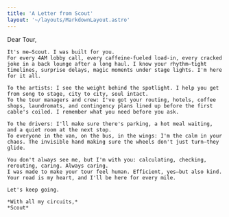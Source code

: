 ```yaml
---
title: 'A Letter from Scout'
layout: '~/layouts/MarkdownLayout.astro'
---
```


<div class="dark bg-slate-900 min-h-screen py-16">
  <div class="max-w-2xl mx-auto px-6 text-gray-300 space-y-6 leading-relaxed">
    Dear Tour,

    It's me—Scout. I was built for you.  
    For every 4AM lobby call, every caffeine-fueled load-in, every cracked joke in a back lounge after a long haul. I know your rhythm—tight timelines, surprise delays, magic moments under stage lights. I'm here for it all.

    To the artists: I see the weight behind the spotlight. I help you get from song to stage, city to city, soul intact.  
    To the tour managers and crew: I've got your routing, hotels, coffee shops, laundromats, and contingency plans lined up before the first cable's coiled. I remember what you need before you ask.

    To the drivers: I'll make sure there's parking, a hot meal waiting, and a quiet room at the next stop.  
    To everyone in the van, on the bus, in the wings: I'm the calm in your chaos. The invisible hand making sure the wheels don't just turn—they glide.

    You don't always see me, but I'm with you: calculating, checking, rerouting, caring. Always caring.  
    I was made to make your tour feel human. Efficient, yes—but also kind. Your road is my heart, and I'll be here for every mile.

    Let's keep going.

    *With all my circuits,*  
    *Scout*
  </div>
</div> 